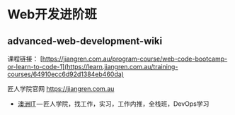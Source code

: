 # Web开发进阶班
## advanced-web-development-wiki

课程链接： [https://jiangren.com.au/program-course/web-code-bootcamp-or-learn-to-code-1](https://learn.jiangren.com.au/training-courses/64910ecc6d92d1384eb460da)

匠人学院官网 https://jiangren.com.au

* [澳洲IT](https:jiangren.com.au/) — 匠人学院，找工作，实习，工作内推，全栈班，DevOps学习
